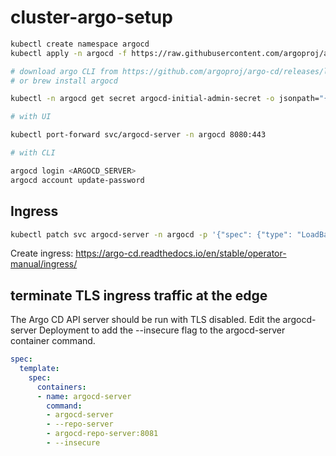 # cluster-argo-setup

```bash
kubectl create namespace argocd
kubectl apply -n argocd -f https://raw.githubusercontent.com/argoproj/argo-cd/stable/manifests/install.yaml

# download argo CLI from https://github.com/argoproj/argo-cd/releases/latest
# or brew install argocd

kubectl -n argocd get secret argocd-initial-admin-secret -o jsonpath="{.data.password}" | base64 -d

# with UI

kubectl port-forward svc/argocd-server -n argocd 8080:443

# with CLI

argocd login <ARGOCD_SERVER>
argocd account update-password
```

## Ingress

```bash
kubectl patch svc argocd-server -n argocd -p '{"spec": {"type": "LoadBalancer"}}'
```

Create ingress: https://argo-cd.readthedocs.io/en/stable/operator-manual/ingress/

## terminate TLS ingress traffic at the edge

The Argo CD API server should be run with TLS disabled. Edit the argocd-server Deployment to add the --insecure flag to the argocd-server container command.

```yaml
spec:
  template:
    spec:
      containers:
      - name: argocd-server
        command:
        - argocd-server
        - --repo-server
        - argocd-repo-server:8081
        - --insecure
```
